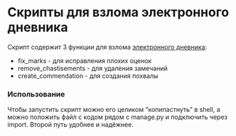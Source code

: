 # Скрипты для взлома электронного дневника

Скрипт содержит 3 функции для взлома [электронного дневника](https://github.com/devmanorg/e-diary):

- fix_marks - для исправления плохих оценок
- remove_chastisements - для удаления замечаний
- create_commendation - для создания похвалы

### Использование

Чтобы запустить скрипт можно его целиком “копипастнуть” в shell, а можно положить файл с кодом рядом с manage.py и подключить через import. Второй путь удобнее и надёжнее.
